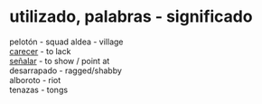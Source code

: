 # utilizado, palabras - significado  
pelotón - squad
aldea - village  
[carecer](https://www.spanishdict.com/conjugate/carecer) - to lack  
[señalar](https://www.spanishdict.com/conjugate/señalar) - to show / point at  
desarrapado - ragged/shabby  
alboroto - riot  
tenazas - tongs  
